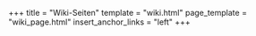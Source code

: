 +++
title = "Wiki-Seiten"
template = "wiki.html"
page_template = "wiki_page.html"
insert_anchor_links = "left"
+++
